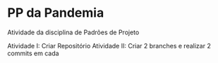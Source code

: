 # PP da Pandemia
Atividade da disciplina de Padrões de Projeto

Atividade I: Criar Repositório
Atividade II: Criar 2 branches e realizar 2 commits em cada
